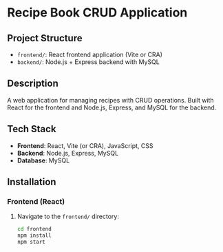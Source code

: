# Recipe Book CRUD Application

## Project Structure
- `frontend/`: React frontend application (Vite or CRA)
- `backend/`: Node.js + Express backend with MySQL

## Description
A web application for managing recipes with CRUD operations. Built with React for the frontend and Node.js, Express, and MySQL for the backend.

## Tech Stack
- **Frontend**: React, Vite (or CRA), JavaScript, CSS
- **Backend**: Node.js, Express, MySQL
- **Database**: MySQL

## Installation
### Frontend (React)
1. Navigate to the `frontend/` directory:
   ```bash
   cd frontend
   npm install
   npm start
